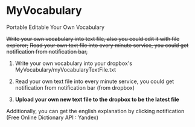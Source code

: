 # MyVocabulary
Portable Editable Your Own Vocabulary

~~Write your own vocabulary into text file, also you could edit it with file explorer;~~
~~Read your own text file into every minute service, you could get notification from notification bar,~~

1. Write your own vocabulary into your dropbox's MyVocabulary/myVocabularyTextFile.txt

2. Read your own text file into every minute service, you could get notification from notification bar
(from dropbox)

3. **Upload your own new text file to the dropbox to be the latest file**

Additionally, you can get the english explanation by clicking notification
(Free Online Dictionary API : Yandex)
